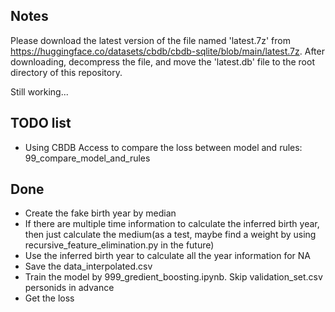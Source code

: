 ## Notes

Please download the latest version of the file named 'latest.7z' from https://huggingface.co/datasets/cbdb/cbdb-sqlite/blob/main/latest.7z. After downloading, decompress the file, and move the 'latest.db' file to the root directory of this repository.

Still working...

## TODO list

- Using CBDB Access to compare the loss between model and rules: 99_compare_model_and_rules

## Done

- Create the fake birth year by median
- If there are multiple time information to calculate the inferred birth year, then just calculate the medium(as a test, maybe find a weight by using recursive_feature_elimination.py in the future)
- Use the inferred birth year to calculate all the year information for NA
- Save the data_interpolated.csv
- Train the model by 999_gredient_boosting.ipynb. Skip validation_set.csv personids in advance
- Get the loss
